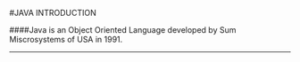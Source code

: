 #JAVA INTRODUCTION

####Java is an Object Oriented Language developed by Sum Miscrosystems of USA in 1991.

---
